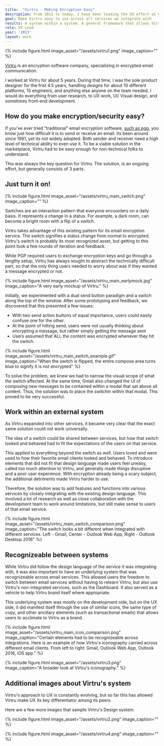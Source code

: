 ```yaml
---
title:  "Virtru - Making Encryption Easy"
description: From 2013 to today, I have been leading the UX effort at Virtru. Encryption is kind of a scary subject for most folks. Through experiments, metrics, and feedback, we discovered that the best approach was to feel as familiar as possible to every user on any platform.
goal: Make Virtru easy to use across all services we integrate with 
results: A system within a system. A general framework that allows Virtru to feel like a natural extension of the service it is working in, while still retaining its own identiy. 
role: UX Lead
year: '2013'
layout: work
---
```


{% include figure.html image_asset="/assets/virtru1.png" image_caption="" %}

[Virtru](https://www.virtru.com) is an encryption software company, specializing in encrypted email communication.

I worked at Virtru for about 5 years. During that time, I was the sole product designer for the frist 4.5 years, handling designs for about 10 different platforms, 15 engineers, and anything else anyone on the team needed. I would do everything from user research, to UX work, UI/ Visual design, and sometimes front-end development. 

## How do you make encryption/security easy?

If you've ever tried "traditional" email encryption software, [such as pgp](https://en.wikipedia.org/wiki/Pretty_Good_Privacy), you know just how difficult it is to send or receive an email. Its been around since 1991, yet its not widely adopted. Both sender and receiver need a high level of technical ability to even use it. To be a viable solution in the marketplace, Virtru had to be easy enough for non-technical folks to understand. 

This was always the key question for Virtru. The solution, is an ongoing effort, but generally consists of 3 parts.  

## Just turn it on!

{% include figure.html image_asset="/assets/virtru_main_switch.png" image_caption="" %}

Switches are an interaction pattern that everyone encounters on a daily basis. It represents a change in a status. For example, a dark room, can become a bright room with a flip of a switch. 

Virtru takes advantage of this existing pattern for its email encryption service. The switch signifies a status change from normal to encrypted. Virtru's switch is probably its most recognized asset, but getting to this point took a few rounds of iteration and feedback. 

While PGP required users to exchange encryption keys and go through a lengthy setup, Virtru has always sought to abstract the technically difficult part, so that the only thing users needed to worry about was if they wanted a message encrypted or not. 

{% include figure.html image_asset="/assets/virtru_main_earlymock.jpg" image_caption="A very early mockup of Virtru." %}

Initially, we experimented with a dual send button paradigm and a switch along the top of the window. After some prototyping and feedback, we discovered that this presented a few issues:
* With two send action buttons of equal importance, users could easily confuse one for the other. 
* At the point of hitting send, users were not usually thinking about encrypting a message, but rather simply getting the message sent
* Users assumed that ALL the content was encrypted whenever they hit the switch. 

{% include figure.html image_asset="/assets/virtru_main_switch_example.gif" image_caption="When the switch is flipped, the entire compose area turns blue to signify it is not encrypted" %}

To solve the problem, we knew we had to narrow the visual scope of what the switch affected. At the same time, Gmail also changed the UI of composing new messages to be contained within a modal that sat above all content. Thus, the solution was to place the switchin within that modal. This proved to be very successful.

## Work within an external system

As Virtru expanded into other services, it became very clear that the exact same solution could not work universally. 

The idea of a switch could be shared between services, but how that switch looked and behaved had to fit the expectations of the users on that service. 

This applied to everything beyond the switch as well. Users loved and were used to how their favorite email clients looked and behaved. To introduce elements that did not fit that design language made users feel uneasy, called too much attention to Virtru, and generally made things disruptive and a poor user experience. With encryption already being a scary subject, the additional detriments made Virtru harder to use. 

Therefore, the solution was to add features and functions into various services by closely integrating with the existing design language. This involved a lot of research as well as close collaboration with the development team to work around limitations, but still make sense to users of that email service. 

{% include figure.html image_asset="/assets/virtru_main_switch_comparison.png" image_caption="The switch looks a bit different when integrated with different services. Left - Gmail, Center - Outlook Web App, Right - Outlook Desktop 2016" %}

## Recognizeable between systems

While Virtru did follow the design language of the service it was integrating with, it was also important to have an underlying system that was recognizeable across email services. This allowed users the freedom to switch between email services without having to relearn Virtru, but also use Virtru's non-integrated services, such as the Dashboard. It also served as a vehicle to help Virtru brand itself where appropriate. 

This underlying system was mostly on the development side, but on the UX side, it did manifest itself through the use of similar icons, the same type of copy, and other ancillary elements (such as transactional emails) that allows users to acclimate to Virtru as a brand. 

{% include figure.html image_asset="/assets/virtru_main_icon_comparison.png" image_caption="Certain elements had to be recognizeable across integrations. Here is an example of how Virtru's iconography carried across different email clients. From left to right: Gmail, Outlook Web App, Outlook 2016, iOS app." %}

{% include figure.html image_asset="/assets/virtru3.png" image_caption="A broader look at Virtru's iconography." %}

## Additional images about Virtru's system

Virtru's approach to UX is constantly evolving, but so far this has allowed Virtru make UX its key differentiator among its peers.

Here are a few more images that sample Virtru's Design system. 

{% include figure.html image_asset="/assets/virtru2.png" image_caption="" %}

{% include figure.html image_asset="/assets/virtru4.png" image_caption="" %}